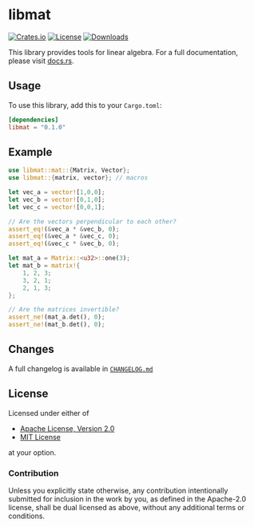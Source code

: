 # libmat

[![Crates.io](https://img.shields.io/crates/v/libmat)](https://crates.io/crates/libmat/0.1.0)
[![License](https://img.shields.io/crates/l/libmat)](#license)
[![Downloads](https://img.shields.io/crates/d/libmat)](https://crates.io/crates/libmat/0.1.0)

This library provides tools for linear algebra. For a full documentation, please visit [docs.rs].

## Usage

To use this library, add this to your `Cargo.toml`:

```toml
[dependencies]
libmat = "0.1.0"
```

## Example

```rust
use libmat::mat::{Matrix, Vector};
use libmat::{matrix, vector}; // macros

let vec_a = vector![1,0,0];
let vec_b = vector![0,1,0];
let vec_c = vector![0,0,1];

// Are the vectors perpendicular to each other?
assert_eq!(&vec_a * &vec_b, 0);
assert_eq!(&vec_a * &vec_c, 0);
assert_eq!(&vec_c * &vec_b, 0);

let mat_a = Matrix::<u32>::one(3);
let mat_b = matrix!{
    1, 2, 3;
    3, 2, 1;
    2, 1, 3;
};

// Are the matrices invertible?
assert_ne!(mat_a.det(), 0);
assert_ne!(mat_b.det(), 0);
```

## Changes

A full changelog is available in [`CHANGELOG.md`](https://github.com/wiebecommajonas/libmat/blob/master/CHANGELOG.md)

## License

Licensed under either of

* [Apache License, Version 2.0][apache]
* [MIT License][mit]

at your option.

### Contribution

Unless you explicitly state otherwise, any contribution intentionally submitted for inclusion in the work by you, as defined in the Apache-2.0 license, shall be dual licensed as above, without any additional terms or conditions.

[docs.rs]: https://docs.rs/libmat/0.1.0
[apache]: http://www.apache.org/licenses/LICENSE-2.0
[mit]: http://opensource.org/licenses/MIT